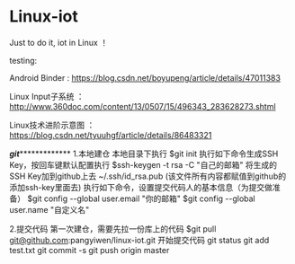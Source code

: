 # Linux-iot
Just to do it, iot in Linux ！

testing:

Android Binder : https://blog.csdn.net/boyupeng/article/details/47011383

Linux Input子系统 ：http://www.360doc.com/content/13/0507/15/496343_283628273.shtml

Linux技术进阶示意图 ： https://blog.csdn.net/tyuuhgf/article/details/86483321


*******************************************git********************************************************
1.本地建仓
  本地目录下执行
  $git init
  执行如下命令生成SSH Key，按回车键默认配置执行
  $ssh-keygen -t rsa -C "自己的邮箱"
  将生成的SSH Key加到github上去
  ~/.ssh/id_rsa.pub  (该文件所有内容都赋值到github的添加ssh-key里面去)
  执行如下命令，设置提交代码人的基本信息（为提交做准备）
  $git config --global user.email "你的邮箱"
  $git config --global user.name "自定义名"
  
2.提交代码
  第一次建仓，需要先拉一份库上的代码
  $git pull git@github.com:pangyiwen/linux-iot.git
  开始提交代码
  git status
  git add test.txt
  git commit -s
  git push origin master



